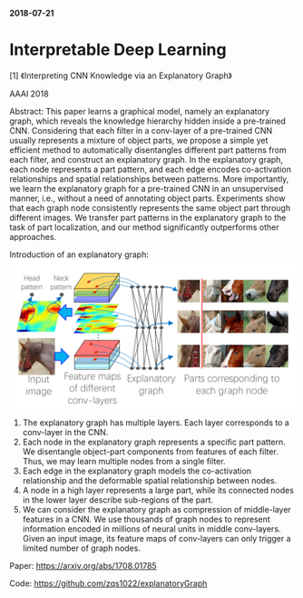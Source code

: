 **2018-07-21**

# Interpretable Deep Learning

[1] 《Interpreting CNN Knowledge via an Explanatory Graph》

AAAI 2018

Abstract: This paper learns a graphical model, namely an explanatory graph, which reveals the knowledge hierarchy hidden inside a pre-trained CNN. Considering that each filter in a conv-layer of a pre-trained CNN usually represents a mixture of object parts, we propose a simple yet efficient method to automatically disentangles different part patterns from each filter, and construct an explanatory graph. In the explanatory graph, each node represents a part pattern, and each edge encodes co-activation relationships and spatial relationships between patterns. More importantly, we learn the explanatory graph for a pre-trained CNN in an unsupervised manner, i.e., without a need of annotating object parts. Experiments show that each graph node consistently represents the same object part through different images. We transfer part patterns in the explanatory graph to the task of part localization, and our method significantly outperforms other approaches.

Introduction of an explanatory graph:
![](https://github.com/hongjingZ/DailyReading/raw/master/2018/July/InterpretingCNN.png)
1. The explanatory graph has multiple layers. Each layer corresponds to a conv-layer in the CNN.
2. Each node in the explanatory graph represents a specific part pattern. We disentangle object-part components from features of each filter. Thus, we may learn multiple nodes from a single filter.
3. Each edge in the explanatory graph models the co-activation relationship and the deformable spatial relationship between nodes.
4. A node in a high layer represents a large part, while its connected nodes in the lower layer describe sub-regions of the part.
5. We can consider the explanatory graph as compression of middle-layer features in a CNN. We use thousands of graph nodes to represent information encoded in millions of neural units in middle conv-layers. Given an input image, its feature maps of conv-layers can only trigger a limited number of graph nodes.

Paper: https://arxiv.org/abs/1708.01785

Code: https://github.com/zqs1022/explanatoryGraph
